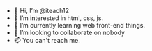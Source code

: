 - 👋 Hi, I’m @iteach12
- 👀 I’m interested in html, css, js.
- 🌱 I’m currently learning web front-end things.
- 💞️ I’m looking to collaborate on nobody
- 📫 You can't reach me.

<!---
iteach12/iteach12 is a ✨ special ✨ repository because its `README.md` (this file) appears on your GitHub profile.
You can click the Preview link to take a look at your changes.
--->

